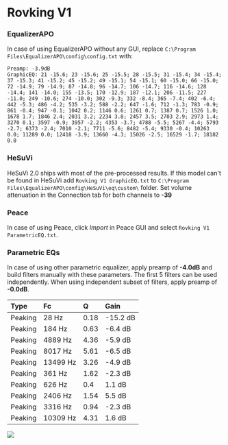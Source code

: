 # Rovking V1

### EqualizerAPO
In case of using EqualizerAPO without any GUI, replace `C:\Program Files\EqualizerAPO\config\config.txt`
with:
```
Preamp: -3.9dB
GraphicEQ: 21 -15.6; 23 -15.6; 25 -15.5; 28 -15.5; 31 -15.4; 34 -15.4; 37 -15.3; 41 -15.2; 45 -15.2; 49 -15.1; 54 -15.1; 60 -15.0; 66 -15.0; 72 -14.9; 79 -14.9; 87 -14.8; 96 -14.7; 106 -14.7; 116 -14.6; 128 -14.4; 141 -14.0; 155 -13.5; 170 -12.9; 187 -12.1; 206 -11.5; 227 -11.0; 249 -10.6; 274 -10.0; 302 -9.3; 332 -8.4; 365 -7.4; 402 -6.4; 442 -5.3; 486 -4.2; 535 -3.2; 588 -2.2; 647 -1.6; 712 -1.3; 783 -0.9; 861 -0.4; 947 -0.1; 1042 0.2; 1146 0.6; 1261 0.7; 1387 0.7; 1526 1.0; 1678 1.7; 1846 2.4; 2031 3.2; 2234 3.8; 2457 3.5; 2703 2.9; 2973 1.4; 3270 0.1; 3597 -0.9; 3957 -2.2; 4353 -3.7; 4788 -5.5; 5267 -4.4; 5793 -2.7; 6373 -2.4; 7010 -2.1; 7711 -5.6; 8482 -5.4; 9330 -0.4; 10263 0.0; 11289 0.0; 12418 -3.9; 13660 -4.3; 15026 -2.5; 16529 -1.7; 18182 0.0
```

### HeSuVi
HeSuVi 2.0 ships with most of the pre-processed results. If this model can't be found in HeSuVi add
`Rovking V1 GraphicEQ.txt` to `C:\Program Files\EqualizerAPO\config\HeSuVi\eq\custom\` folder.
Set volume attenuation in the Connection tab for both channels to **-39**

### Peace
In case of using Peace, click *Import* in Peace GUI and select `Rovking V1 ParametricEQ.txt`.

### Parametric EQs
In case of using other parametric equalizer, apply preamp of **-4.0dB** and build filters manually
with these parameters. The first 5 filters can be used independently.
When using independent subset of filters, apply preamp of **-0.0dB**.

| Type    | Fc       |    Q | Gain     |
|:--------|:---------|:-----|:---------|
| Peaking | 28 Hz    | 0.18 | -15.2 dB |
| Peaking | 184 Hz   | 0.63 | -6.4 dB  |
| Peaking | 4889 Hz  | 4.36 | -5.9 dB  |
| Peaking | 8017 Hz  | 5.61 | -6.5 dB  |
| Peaking | 13499 Hz | 3.26 | -4.9 dB  |
| Peaking | 361 Hz   | 1.62 | -2.3 dB  |
| Peaking | 626 Hz   | 0.4  | 1.1 dB   |
| Peaking | 2406 Hz  | 1.54 | 5.5 dB   |
| Peaking | 3316 Hz  | 0.94 | -2.3 dB  |
| Peaking | 10309 Hz | 4.31 | 1.6 dB   |

![](https://raw.githubusercontent.com/jaakkopasanen/AutoEq/master/results/rtings/rtings/Rovking%20V1/Rovking%20V1.png)